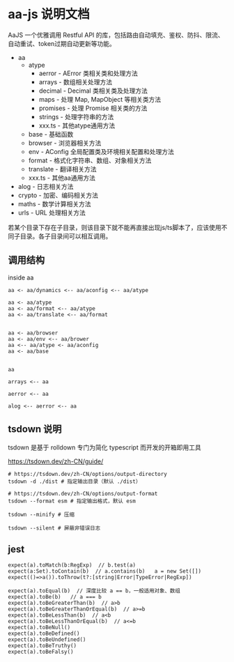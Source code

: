 # aa-js 说明文档

AaJS 一个优雅调用 Restful API 的库，包括路由自动填充、鉴权、防抖、限流、自动重试、token过期自动更新等功能。

* aa
    * atype
        * aerror - AError 类相关类和处理方法
        * arrays - 数组相关处理方法
        * decimal - Decimal 类相关类及处理方法
        * maps - 处理 Map, MapObject 等相关类方法
        * promises - 处理 Promise 相关类的方法
        * strings - 处理字符串的方法
        * xxx.ts - 其他atype通用方法
    * base - 基础函数
    * browser - 浏览器相关方法
    * env - AConfig 全局配置类及环境相关配置和处理方法
    * format - 格式化字符串、数组、对象相关方法
    * translate - 翻译相关方法
    * xxx.ts - 其他aa通用方法
* alog - 日志相关方法
* crypto - 加密、编码相关方法
* maths - 数学计算相关方法
* urls - URL 处理相关方法

若某个目录下存在子目录，则该目录下就不能再直接出现js/ts脚本了，应该使用不同子目录。各子目录间可以相互调用。

## 调用结构

inside aa

```
aa <- aa/dynamics <-- aa/aconfig <-- aa/atype

aa <- aa/atype
aa <- aa/format <-- aa/atype
aa <- aa/translate <-- aa/format


aa <- aa/browser   
aa <- aa/env <-- aa/brower
aa <-- aa/atype <- aa/aconfig
aa <- aa/base    


```

```
aa 

arrays <-- aa

aerror <-- aa

alog <-- aerror <-- aa
```

## tsdown 说明

tsdown 是基于 rolldown 专门为简化 typescript 而开发的开箱即用工具

https://tsdown.dev/zh-CN/guide/

```shell
# https://tsdown.dev/zh-CN/options/output-directory
tsdown -d ./dist # 指定输出目录（默认 ./dist）

# https://tsdown.dev/zh-CN/options/output-format
tsdown --format esm # 指定输出格式，默认 esm

tsdown --minify # 压缩

tsdown --silent # 屏蔽非错误日志
```

## jest

```
expect(a).toMatch(b:RegExp)  // b.test(a)
expect(a:Set).toContain(b)  // a.contains(b)   a = new Set([])
expect(()=>a()).toThrow(t?:[string|Error|TypeError|RegExp])

expect(a).toEqual(b)  // 深度比较 a == b，一般适用对象、数组
expect(a).toBe(b)   // a === b
expect(a).toBeGreaterThan(b)  // a>b
expect(a).toBeGreaterThanOrEqual(b)  // a>=b
expect(a).toBeLessThan(b)  // a<b
expect(a).toBeLessThanOrEqual(b)  // a<=b
expect(a).toBeNull()
expect(a).toBeDefined()
expect(a).toBeUndefined()
expect(a).toBeTruthy()
expect(a).toBeFalsy()
```